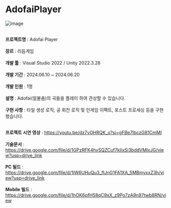 # AdofaiPlayer
![image](https://github.com/user-attachments/assets/cdcfbd9b-5181-4bd9-83f9-ea254a9989ef)

<br> <b>프로젝트명</b> : Adofai Player </br>
<br> <b>장르</b> : 리듬게임 </br>
<br> <b>개발 툴</b> : Visual Studio 2022 / Unity 2022.3.28  </br>
<br> <b>개발 기간</b> : 2024.06.10 ~ 2024.06.20  </br>
<br> <b>개발 인원</b> : 1명 </br>
<br> <b>설명</b> : Adofai(얼불춤)의 곡들을 플레이 하여 관상할 수 있습니다. </br> 
<br> <b>구현 사항</b> : 타일 생성 로직, 공 회전 로직 및 인게임 이펙트, 포스트 프로세싱 등을 구현했습니다. </br>

<br> <b>프로젝트 시연 영상</b> : https://youtu.be/dz7vOHRQK_o?si=gFBe7IbczG81CmMI </br>
<br> <b>기술문서</b> : https://drive.google.com/file/d/1GPzRFK4hvSQZCuf7kIixSi3bddVMIxJG/view?usp=drive_link </br>
<br> <b>PC 빌드</b> : https://drive.google.com/file/d/1iW6UHuQu3_fIJnG1FA1XA_5MBmyxxZ3h/view?usp=drive_link </br>
<br> <b>Mobile 빌드</b> : https://drive.google.com/file/d/1hOK6pfH58qC9xX_z9Po7zA9n97twb8RN/view </br>
